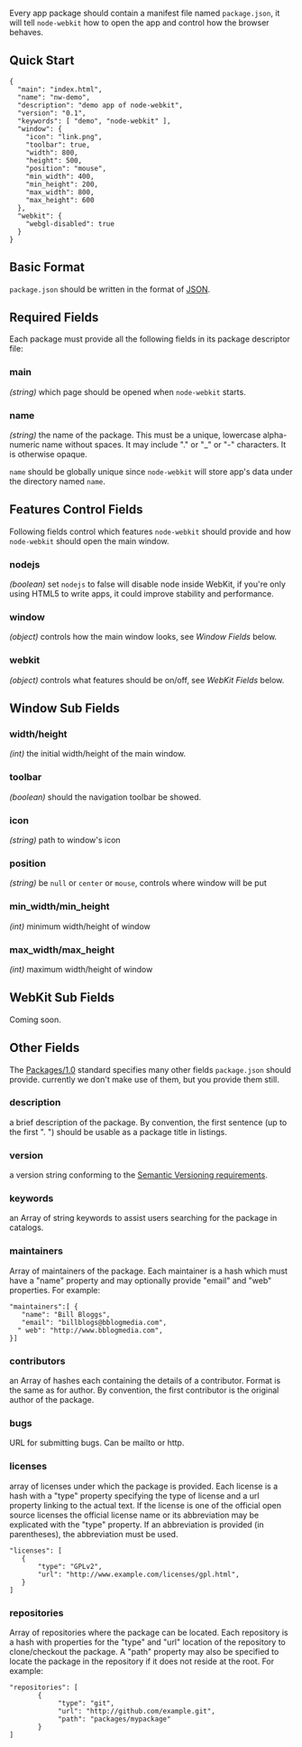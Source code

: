 Every app package should contain a manifest file named `package.json`, it will tell `node-webkit` how to open the app and control how the browser behaves.

## Quick Start

````
{
  "main": "index.html",
  "name": "nw-demo",
  "description": "demo app of node-webkit",
  "version": "0.1",
  "keywords": [ "demo", "node-webkit" ],
  "window": {
    "icon": "link.png",
    "toolbar": true,
    "width": 800,
    "height": 500,
    "position": "mouse",
    "min_width": 400,
    "min_height": 200,
    "max_width": 800,
    "max_height": 600
  },
  "webkit": {
    "webgl-disabled": true
  }
}
````

## Basic Format

`package.json` should be written in the format of [JSON](http://www.json.org/).

## Required Fields

Each package must provide all the following fields in its package descriptor file:

### main
*(string)* which page should be opened when `node-webkit` starts.

### name 
*(string)* the name of the package. This must be a unique, lowercase alpha-numeric name without spaces. It may include "." or "_" or "-" characters. It is otherwise opaque. 

`name` should be globally unique since `node-webkit` will store app's data under the directory named `name`.

## Features Control Fields

Following fields control which features `node-webkit` should provide and how `node-webkit` should open the main window.

### nodejs

*(boolean)* set `nodejs` to false will disable node inside WebKit, if you're only using HTML5 to write apps, it could improve stability and performance.

### window
*(object)* controls how the main window looks, see _Window Fields_ below.

### webkit
*(object)* controls what features should be on/off, see _WebKit Fields_ below.

## Window Sub Fields

### width/height
*(int)* the initial width/height of the main window.

### toolbar
*(boolean)* should the navigation toolbar be showed.

### icon
*(string)* path to window's icon

### position
*(string)* be `null` or `center` or `mouse`, controls where window will be put

### min_width/min_height
*(int)* minimum width/height of window

### max_width/max_height
*(int)* maximum width/height of window

## WebKit Sub Fields

Coming soon.

## Other Fields

The [Packages/1.0](http://wiki.commonjs.org/wiki/Packages/1.0) standard specifies many other fields `package.json` should provide. currently we don't make use of them, but you provide them still.

### description 
a brief description of the package. By convention, the first sentence (up to the first ". ") should be usable as a package title in listings. 

### version 
a version string conforming to the [Semantic Versioning requirements](http://semver.org/). 

### keywords 
an Array of string keywords to assist users searching for the package in catalogs. 

### maintainers 
Array of maintainers of the package. Each maintainer is a hash which must have a "name" property and may optionally provide "email" and "web" properties. For example: 

````
"maintainers":[ {
   "name": "Bill Bloggs",
   "email": "billblogs@bblogmedia.com",
  " web": "http://www.bblogmedia.com",
}]
````

### contributors 
an Array of hashes each containing the details of a contributor. Format is the same as for author. By convention, the first contributor is the original author of the package. 

### bugs 
URL for submitting bugs. Can be mailto or http. 

### licenses 
array of licenses under which the package is provided. Each license is a hash with a "type" property specifying the type of license and a url property linking to the actual text. If the license is one of the official open source licenses the official license name or its abbreviation may be explicated with the "type" property. If an abbreviation is provided (in parentheses), the abbreviation must be used. 

````
"licenses": [
   {
       "type": "GPLv2",
       "url": "http://www.example.com/licenses/gpl.html",
   }
]
````

### repositories 
Array of repositories where the package can be located. Each repository is a hash with properties for the "type" and "url" location of the repository to clone/checkout the package. A "path" property may also be specified to locate the package in the repository if it does not reside at the root. For example: 

````
"repositories": [
       {
            "type": "git", 
            "url": "http://github.com/example.git",
            "path": "packages/mypackage"
       }
]
````
